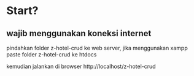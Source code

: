 # Start?

## wajib menggunakan koneksi internet

pindahkan folder z-hotel-crud ke web server, jika menggunakan xampp paste folder z-hotel-crud ke htdocs

kemudian jalankan di browser http://localhost/z-hotel-crud

